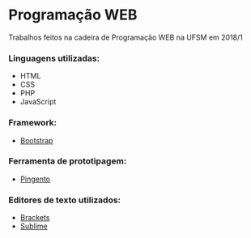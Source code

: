 # Programação WEB

Trabalhos feitos na cadeira de Programação WEB na UFSM em 2018/1

### Linguagens utilizadas: 
* HTML 
* CSS
* PHP 
* JavaScript

### Framework:
* [Bootstrap](https://getbootstrap.com/)

### Ferramenta de prototipagem: 
* [Pingento](https://pingendo.com)

### Editores de texto utilizados:
* [Brackets](http://brackets.io/)
* [Sublime](https://www.sublimetext.com/)
